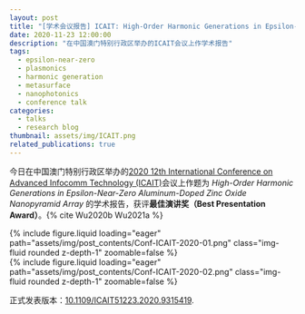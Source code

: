 ```yaml
---
layout: post
title: "[学术会议报告] ICAIT: High-Order Harmonic Generations in Epsilon-Near-Zero Aluminum-Doped Zinc Oxide Nanopyramid Array"
date: 2020-11-23 12:00:00
description: "在中国澳门特别行政区举办的ICAIT会议上作学术报告"
tags:
  - epsilon-near-zero
  - plasmonics
  - harmonic generation
  - metasurface
  - nanophotonics
  - conference talk
categories:
  - talks
  - research blog
thumbnail: assets/img/ICAIT.png
related_publications: true
---
```


今日在中国澳门特别行政区举办的[2020 12th International Conference on Advanced Infocomm Technology (ICAIT)](https://ieeexplore.ieee.org/xpl/conhome/9315292/proceeding)会议上作题为 _High-Order Harmonic Generations in Epsilon-Near-Zero Aluminum-Doped Zinc Oxide Nanopyramid Array_ 的学术报告，获评**最佳演讲奖（Best Presentation Award）**。{% cite Wu2020b Wu2021a %}

<div class="row mt-3">
    <div class="col-8 mt-3 mt-md-0">
        {% include figure.liquid loading="eager" path="assets/img/post_contents/Conf-ICAIT-2020-01.png" class="img-fluid rounded z-depth-1" zoomable=false %}
    </div>
    <div class="col-4 mt-3 mt-md-0">
        {% include figure.liquid loading="eager" path="assets/img/post_contents/Conf-ICAIT-2020-02.png" class="img-fluid rounded z-depth-1" zoomable=false %}
    </div>
</div>

正式发表版本：[10.1109/ICAIT51223.2020.9315419](https://doi.org/10.1109/ICAIT51223.2020.9315419).

